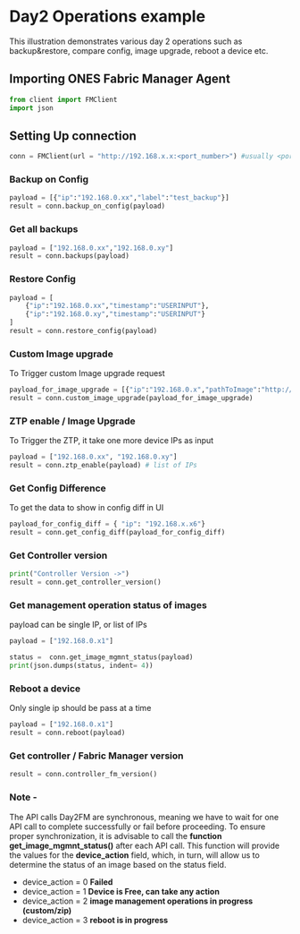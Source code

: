 
# Day2 Operations example

This illustration demonstrates various day 2 operations such as backup&restore, compare config, image upgrade, reboot a device etc.
## Importing ONES Fabric Manager Agent

```py
from client import FMClient
import json
```

## Setting Up connection
```py
conn = FMClient(url = "http://192.168.x.x:<port_number>") #usually <port_number> will be 8787
```

### Backup on Config
```py
payload = [{"ip":"192.168.0.xx","label":"test_backup"}]
result = conn.backup_on_config(payload)
```

### Get all backups
```py
payload = ["192.168.0.xx","192.168.0.xy"]
result = conn.backups(payload)
```

### Restore Config
```py
payload = [
    {"ip":"192.168.0.xx","timestamp":"USERINPUT"},
    {"ip":"192.168.0.xy","timestamp":"USERINPUT"}
]
result = conn.restore_config(payload)
```

### Custom Image upgrade
To Trigger custom Image upgrade request
```py
payload_for_image_upgrade = [{"ip":"192.168.0.x","pathToImage":"http://192.168.0.x:8192/path_of_file/filename.bin"}]
result = conn.custom_image_upgrade(payload_for_image_upgrade)
```


### ZTP enable / Image Upgrade
To Trigger the ZTP, it take one more device IPs as input
```py
payload = ["192.168.0.xx", "192.168.0.xy"] 
result = conn.ztp_enable(payload) # list of IPs
```


### Get Config Difference
To get the data to show in config diff in UI
```py
payload_for_config_diff = { "ip": "192.168.x.x6"}
result = conn.get_config_diff(payload_for_config_diff)
```

### Get Controller version
```py
print("Controller Version ->")
result = conn.get_controller_version()
```

### Get management operation status of images
payload can be single IP, or list of IPs
```py
payload = ["192.168.0.x1"]

status =  conn.get_image_mgmnt_status(payload)
print(json.dumps(status, indent= 4))
```


### Reboot a device
Only single ip should be pass at a time
```py
payload = ["192.168.0.x1"]
result = conn.reboot(payload)
```

### Get controller / Fabric Manager version
```py
result = conn.controller_fm_version()
```

 ### Note - 
 The API calls  Day2FM are synchronous, meaning we have to wait for one API call to complete successfully or fail before proceeding. To ensure proper synchronization, it is advisable to call the **function get_image_mgmnt_status()** after each API call. This function will provide the values for the **device_action** field, which, in turn, will allow us to determine the status of an image based on the status field.

 - device_action = 0    **Failed**
 - device_action = 1    **Device is Free, can take any action**
 - device_action = 2    **image management operations in progress (custom/zip)**
 - device_action = 3    **reboot is in progress**

